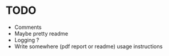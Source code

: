 # TODO

- Comments
- Maybe pretty readme
- Logging ?
- Write somewhere (pdf report or readme) usage instructions
